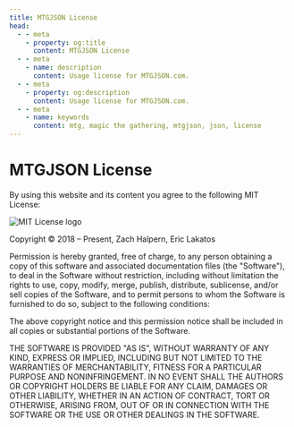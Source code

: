 ```yaml
---
title: MTGJSON License
head:
  - - meta
    - property: og:title
      content: MTGJSON License
  - - meta
    - name: description
      content: Usage license for MTGJSON.com.
  - - meta
    - property: og:description
      content: Usage license for MTGJSON.com.
  - - meta
    - name: keywords
      content: mtg, magic the gathering, mtgjson, json, license
---
```


# MTGJSON License

By using this website and its content you agree to the following MIT License:

<img class="img-license" src="/images/assets/license.jpg" alt="MIT License logo" title="MIT License" />

Copyright &copy; 2018 &ndash; Present, Zach Halpern, Eric Lakatos

Permission is hereby granted, free of charge, to any person obtaining a copy of this software and associated documentation files (the "Software"), to deal in the Software without restriction, including without limitation the rights to use, copy, modify, merge, publish, distribute, sublicense, and/or sell copies of the Software, and to permit persons to whom the Software is furnished to do so, subject to the following conditions:

The above copyright notice and this permission notice shall be included in all copies or substantial portions of the Software.

THE SOFTWARE IS PROVIDED "AS IS", WITHOUT WARRANTY OF ANY KIND, EXPRESS OR
IMPLIED, INCLUDING BUT NOT LIMITED TO THE WARRANTIES OF MERCHANTABILITY,
FITNESS FOR A PARTICULAR PURPOSE AND NONINFRINGEMENT. IN NO EVENT SHALL THE AUTHORS OR COPYRIGHT HOLDERS BE LIABLE FOR ANY CLAIM, DAMAGES OR OTHER
LIABILITY, WHETHER IN AN ACTION OF CONTRACT, TORT OR OTHERWISE, ARISING FROM, OUT OF OR IN CONNECTION WITH THE SOFTWARE OR THE USE OR OTHER DEALINGS IN THE SOFTWARE.
